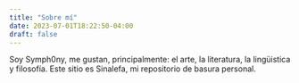 ```yaml
---
title: "Sobre mí"
date: 2023-07-01T18:22:50-04:00
draft: false
---
```

Soy Symph0ny, me gustan, principalmente: el arte, la literatura, la lingüistica y filosofía. Este sitio es Sinalefa, mi repositorio de basura personal.

